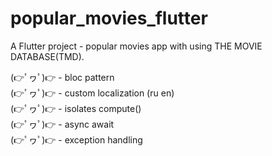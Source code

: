 # popular_movies_flutter

A Flutter project - popular movies app with using THE MOVIE DATABASE(TMD).

(👉ﾟヮﾟ)👉 - bloc pattern<br />
(👉ﾟヮﾟ)👉 - custom localization (ru en) <br />
(👉ﾟヮﾟ)👉 - isolates compute()<br />
(👉ﾟヮﾟ)👉 - async await<br />
(👉ﾟヮﾟ)👉 - exception handling<br />

